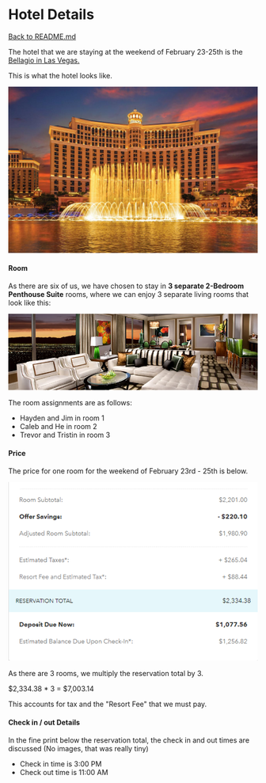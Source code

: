 # Hotel Details

[Back to README.md](https://github.com/jjung759/cs4320-Trip-Project/blob/master/README.md)

The hotel that we are staying at the weekend of February 23-25th is the [Bellagio in Las Vegas.](https://www.bellagio.com/en.html "Bellagio Homepage")

This is what the hotel looks like.

![Bellagio](https://github.com/jjung759/cs4320-Trip-Project/blob/master/images/BellagioFront.jpg "Bellagio")

#### Room

As there are six of us, we have chosen to stay in **3 separate 2-Bedroom Penthouse Suite** rooms, where we can enjoy 3 separate living rooms that look like this:

![Room Inside](https://github.com/jjung759/cs4320-Trip-Project/blob/master/images/Bellagio_penthouse_suite.jpg "Bellagio room interior")

The room assignments are as follows:
- Hayden and Jim in room 1
- Caleb and He in room 2
- Trevor and Tristin in room 3

#### Price

The price for one room for the weekend of February 23rd - 25th is below.

![RoomPrice](https://github.com/jjung759/cs4320-Trip-Project/blob/master/images/BellagioRoom.png "Bellagio room price")

As there are 3 rooms, we multiply the reservation total by 3.

$2,334.38 * 3 = $7,003.14

This accounts for tax and the "Resort Fee" that we must pay.

#### Check in / out Details

In the fine print below the reservation total, the check in and out times are discussed (No images, that was really tiny)
- Check in time is 3:00 PM
- Check out time is 11:00 AM
